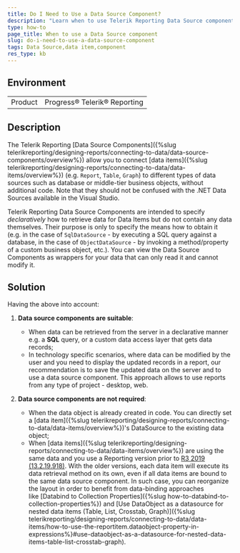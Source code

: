 ```yaml
---
title: Do I Need to Use a Data Source Component?
description: "Learn when to use Telerik Reporting Data Source components and when it may be better to assign data item's DataSource property directly to your custom data objects."
type: how-to
page_title: When to use a Data Source component
slug: do-i-need-to-use-a-data-source-component
tags: Data Source,data item,component
res_type: kb
---
```


## Environment

<table>
	<tbody>
		<tr>
			<td>Product</td>
			<td>Progress® Telerik® Reporting</td>
		</tr>
	</tbody>
</table>

## Description

The Telerik Reporting [Data Source Components]({%slug telerikreporting/designing-reports/connecting-to-data/data-source-components/overview%}) allow you to connect [data items]({%slug telerikreporting/designing-reports/connecting-to-data/data-items/overview%}) (e.g. `Report`, `Table`, `Graph`) to different types of data sources such as database or middle-tier business objects, without additional code. Note that they should not be confused with the .NET Data Sources available in the Visual Studio.

Telerik Reporting Data Source Components are intended to specify *declaratively* how to retrieve data for Data Items but do not contain any data themselves. Their purpose is only to specify the means how to obtain it (e.g. in the case of `SqlDataSource` - by executing a SQL query against a database, in the case of `ObjectDataSource` - by invoking a method/property of a custom business object, etc.). You can view the Data Source Components as wrappers for your data that can only read it and cannot modify it.

## Solution

Having the above into account:

1. **Data source components are suitable**:

	* When data can be retrieved from the server in a declarative manner e.g. a **SQL** query, or a custom data access layer that gets data records;
	* In technology specific scenarios, where data can be modified by the user and you need to display the updated records in a report, our recommendation is to save the updated data on the server and to use a data source component. This approach allows to use reports from any type of project - desktop, web.

1. **Data source components are not required**:

	* When the data object is already created in code. You can directly set a [data item]({%slug telerikreporting/designing-reports/connecting-to-data/data-items/overview%})'s DataSource to the existing data object;
	* When [data items]({%slug telerikreporting/designing-reports/connecting-to-data/data-items/overview%}) are using the same data and you use a Reporting version prior to [R3 2019 (13.2.19.918)](https://www.telerik.com/support/whats-new/reporting/release-history/progress-telerik-reporting-r3-2019-13-2-19-918). With the older versions, each data item will execute its data retrieval method on its own, even if all data items are bound to the same data source component. In such case, you can reorganize the layout in order to benefit from data-binding approaches like [Databind to Collection Properties]({%slug how-to-databind-to-collection-properties%}) and [Use DataObject as a datasource for nested data items (Table, List, Crosstab, Graph)]({%slug telerikreporting/designing-reports/connecting-to-data/data-items/how-to-use-the-reportitem.dataobject-property-in-expressions%}#use-dataobject-as-a-datasource-for-nested-data-items-table-list-crosstab-graph).
